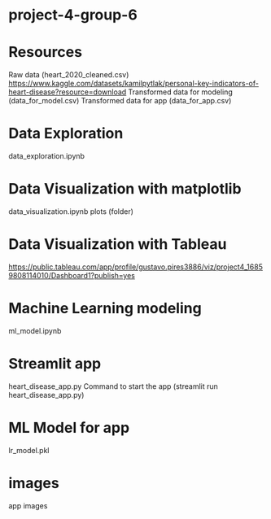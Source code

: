 # project-4-group-6

# Resources
Raw data (heart_2020_cleaned.csv)
https://www.kaggle.com/datasets/kamilpytlak/personal-key-indicators-of-heart-disease?resource=download
Transformed data for modeling (data_for_model.csv)
Transformed data for app (data_for_app.csv)

# Data Exploration
data_exploration.ipynb

# Data Visualization with matplotlib
data_visualization.ipynb
plots (folder)

# Data Visualization with Tableau
https://public.tableau.com/app/profile/gustavo.pires3886/viz/project4_16859808114010/Dashboard1?publish=yes

# Machine Learning modeling 
ml_model.ipynb

# Streamlit app 
heart_disease_app.py
Command to start the app (streamlit run heart_disease_app.py)


# ML Model for app
lr_model.pkl

# images
app images




